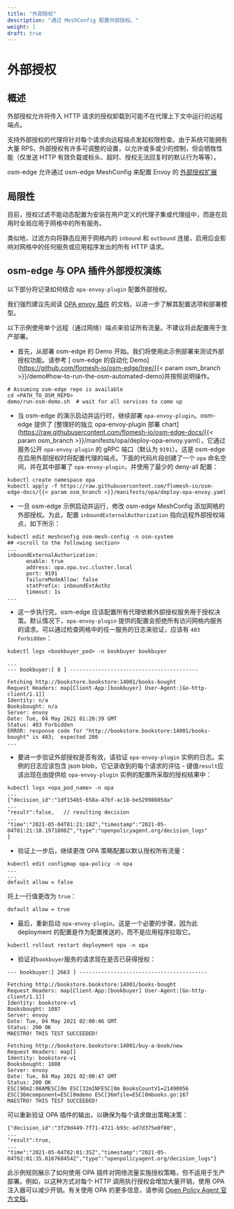 ```yaml
---
title: "外部授权"
description: "通过 MeshConfig 配置外部授权。"
weight: 1
draft: true
---
```

# 外部授权

## 概述

外部授权允许将传入 HTTP 请求的授权卸载到可能不在代理上下文中运行的远程端点。

支持外部授权的代理将针对每个请求向远程端点发起权限检查。由于系统可能拥有大量 RPS，外部授权有许多可调整的设置，以允许或多或少的控制，但会牺牲性能（仅发送 HTTP 有效负载或标头、超时、授权无法回复时的默认行为等等）。

osm-edge 允许通过 osm-edge MeshConfig 来配置 Envoy 的 [外部授权扩展](https://www.envoyproxy.io/docs/envoy/latest/configuration/http/http_filters/ext_authz_filter) 

## 局限性

目前，授权过滤不能动态配置为安装在用户定义的代理子集或代理组中，而是在启用时全局应用于网格中的所有服务。

类似地，过滤方向将静态应用于网格内的 `inbound` 和 `outbound` 连接，启用后会影响对网格中的任何服务或应用程序发出的所有 HTTP 请求。


## osm-edge 与 OPA 插件外部授权演练

以下部分将记录如何结合 `opa-envoy-plugin` 配置外部授权。

我们强烈建议先阅读 [OPA envoy 插件](https://github.com/open-policy-agent/opa-envoy-plugin) 的文档，以进一步了解其配置选项和部署模型。

以下示例使用单个远程（通过网络）端点来验证所有流量。不建议将此配置用于生产部署。

- 首先，从部署 osm-edge 的 Demo 开始。我们将使用此示例部署来测试外部授权功能。请参考 [ osm-edge 的自动化 Demo](https://github.com/flomesh-io/osm-edge/tree/{{< param osm_branch >}}/demo#how-to-run-the-osm-automated-demo)并按照说明操作。

```
# Assuming osm-edge repo is available
cd <PATH_TO_OSM_REPO>
demo/run-osm-demo.sh  # wait for all services to come up
```

- 当 osm-edge 的演示启动并运行时，继续部署 `opa-envoy-plugin`。osm-edge 提供了 [整理好的独立 opa-envoy-plugin 部署 chart](https://raw.githubusercontent.com/flomesh-io/osm-edge-docs/{{< param osm_branch >}}/manifests/opa/deploy-opa-envoy.yaml），它通过服务公开 `opa-envoy-plugin` 的 gRPC 端口（默认为 `9191`）。这是 osm-edge 在启用外部授权时将配置代理的端点。下面的代码片段创建了一个 `opa` 命名空间，并在其中部署了 `opa-envoy-plugin`，并使用了最少的 deny-all 配置：

```
kubectl create namespace opa
kubectl apply -f https://raw.githubusercontent.com/flomesh-io/osm-edge-docs/{{< param osm_branch >}}/manifests/opa/deploy-opa-envoy.yaml
```

- 一旦 osm-edge 示例启动并运行，修改 osm-edge MeshConfig 添加网格的外部授权。为此，配置 `inboundExternalAuthorization` 指向远程外部授权端点，如下所示：

```
kubectl edit meshconfig osm-mesh-config -n osm-system
## <scroll to the following section>
...
inboundExternalAuthorization:
      enable: true
      address: opa.opa.svc.cluster.local
      port: 9191
      failureModeAllow: false
      statPrefix: inboundExtAuthz
      timeout: 1s
...
```

- 这一步执行完，osm-edge 应该配置所有代理依赖外部授权服务用于授权决策。默认情况下，`opa-envoy-plugin` 提供的配置会拒绝所有访问网格内服务的请求。可以通过检查网格中的任一服务的日志来验证，应该有 `403 Forbidden`：
```
kubectl logs <bookbuyer_pod> -n bookbuyer bookbuyer
```
```
...
--- bookbuyer:[ 8 ] -----------------------------------------

Fetching http://bookstore.bookstore:14001/books-bought
Request Headers: map[Client-App:[bookbuyer] User-Agent:[Go-http-client/1.1]]
Identity: n/a
Booksbought: n/a
Server: envoy
Date: Tue, 04 May 2021 01:20:39 GMT
Status: 403 Forbidden
ERROR: response code for "http://bookstore.bookstore:14001/books-bought" is 403;  expected 200
...
```

- 要进一步验证外部授权是否有效，请验证 `opa-envoy-plugin` 实例的日志。实例的日志应该包含 json blob，它记录收到的每个请求的评估 - 键值`result`应该出现在由提供给 `opa-envoy-plugin` 实例的配置所采取的授权结果中：
```
kubectl logs <opa_pod_name> -n opa
...
{"decision_id":"1df154b5-658a-47bf-ac18-be52998605da"
...
"result":false,   // resulting decision
...
"time":"2021-05-04T01:21:18Z","timestamp":"2021-05-04T01:21:18.1971808Z","type":"openpolicyagent.org/decision_logs"
}
```

- 验证上一步后，继续更改 OPA 策略配置以默认授权所有流量：

```
kubectl edit configmap opa-policy -n opa
...
...
default allow = false
```
将上一行值更改为 `true`：
```
default allow = true
```

- 最后，重新启动 `opa-envoy-plugin`。这是一个必要的步骤，因为此 deployment 的配置是作为配置推送的，而不是应用程序拉取它。
```
kubectl rollout restart deployment opa -n opa
```

- 验证对`bookbuyer`服务的请求现在是否已获得授权：
```
--- bookbuyer:[ 2663 ] -----------------------------------------

Fetching http://bookstore.bookstore:14001/books-bought
Request Headers: map[Client-App:[bookbuyer] User-Agent:[Go-http-client/1.1]]
Identity: bookstore-v1
Booksbought: 1087
Server: envoy
Date: Tue, 04 May 2021 02:00:46 GMT
Status: 200 OK
MAESTRO! THIS TEST SUCCEEDED!

Fetching http://bookstore.bookstore:14001/buy-a-book/new
Request Headers: map[]
Identity: bookstore-v1
Booksbought: 1088
Server: envoy
Date: Tue, 04 May 2021 02:00:47 GMT
Status: 200 OK
ESC[90m2:00AMESC[0m ESC[32mINFESC[0m BooksCountV1=21490056 ESC[36mcomponent=ESC[0mdemo ESC[36mfile=ESC[0mbooks.go:167
MAESTRO! THIS TEST SUCCEEDED!
```

可以重新验证 OPA 插件的输出，以确保为每个请求做出策略决策：
```
{"decision_id":"3f29d449-7f71-4721-b93c-ad7d375e0f80",
...
"result":true,
...
"time":"2021-05-04T02:01:35Z","timestamp":"2021-05-04T02:01:35.816768454Z","type":"openpolicyagent.org/decision_logs"}
```

此示例规则展示了如何使用 OPA 插件对网络流量实施授权策略，但不适用于生产部署。例如，以这种方式对每个 HTTP 调用执行授权会增加大量开销，使用 OPA 注入器可以减少开销。有关使用 OPA 的更多信息，请参阅 [Open Policy Agent 官方文档](https://www.openpolicyagent.org/docs/latest/)。